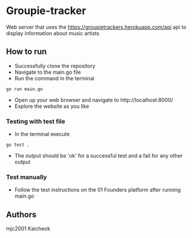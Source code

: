 # Groupie-tracker

Web server that uses the https://groupietrackers.herokuapp.com/api api to display information about music artists

## How to run

- Successfully clone the repository
- Navigate to the main.go file
- Run the command in the terminal

```
go run main.go
```

- Open up your web browser and navigate to http://localhost:8000/
- Explore the website as you like

### Testing with test file

- In the terminal execute

```
go test .
```

- The output should be 'ok' for a successful test and a fail for any other output

### Test manually

- Follow the test instructions on the 01 Founders platform after running main.go

## Authors

mjc2001
Kaicheok
